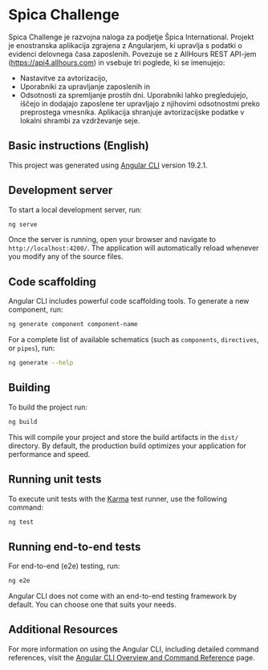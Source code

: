 # Spica Challenge

Spica Challenge je razvojna naloga za podjetje Špica International. Projekt je enostranska aplikacija zgrajena z Angularjem, ki upravlja s podatki o evidenci delovnega časa zaposlenih. Povezuje se z AllHours REST API-jem (https://api4.allhours.com) in vsebuje tri poglede, ki se imenujejo:
- Nastavitve za avtorizacijo,
- Uporabniki za upravljanje zaposlenih in
- Odsotnosti za spremljanje prostih dni.
Uporabniki lahko pregledujejo, iščejo in dodajajo zaposlene ter upravljajo z njihovimi odsotnostmi preko preprostega vmesnika. Aplikacija shranjuje avtorizacijske podatke v lokalni shrambi za vzdrževanje seje.

## Basic instructions (English)
This project was generated using [Angular CLI](https://github.com/angular/angular-cli) version 19.2.1.

## Development server

To start a local development server, run:

```bash
ng serve
```

Once the server is running, open your browser and navigate to `http://localhost:4200/`. The application will automatically reload whenever you modify any of the source files.

## Code scaffolding

Angular CLI includes powerful code scaffolding tools. To generate a new component, run:

```bash
ng generate component component-name
```

For a complete list of available schematics (such as `components`, `directives`, or `pipes`), run:

```bash
ng generate --help
```

## Building

To build the project run:

```bash
ng build
```

This will compile your project and store the build artifacts in the `dist/` directory. By default, the production build optimizes your application for performance and speed.

## Running unit tests

To execute unit tests with the [Karma](https://karma-runner.github.io) test runner, use the following command:

```bash
ng test
```

## Running end-to-end tests

For end-to-end (e2e) testing, run:

```bash
ng e2e
```

Angular CLI does not come with an end-to-end testing framework by default. You can choose one that suits your needs.

## Additional Resources

For more information on using the Angular CLI, including detailed command references, visit the [Angular CLI Overview and Command Reference](https://angular.dev/tools/cli) page.
